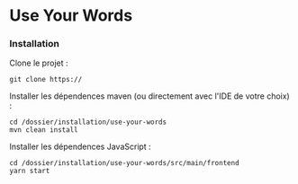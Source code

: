 # Use Your Words

### Installation
Clone le projet :
    
    git clone https://
    
Installer les dépendences maven (ou directement avec l'IDE de votre choix) :

    cd /dossier/installation/use-your-words
    mvn clean install
    
Installer les dépendences JavaScript :

    cd /dossier/installation/use-your-words/src/main/frontend
    yarn start